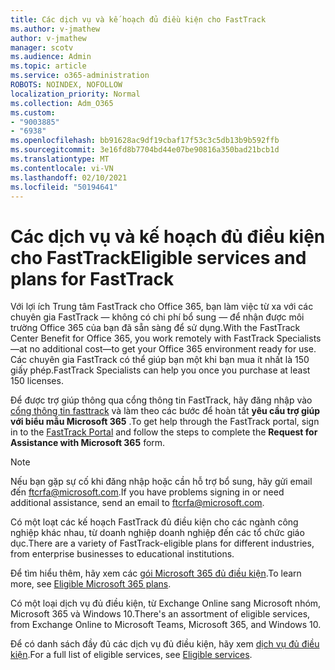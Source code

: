 ```yaml
---
title: Các dịch vụ và kế hoạch đủ điều kiện cho FastTrack
ms.author: v-jmathew
author: v-jmathew
manager: scotv
ms.audience: Admin
ms.topic: article
ms.service: o365-administration
ROBOTS: NOINDEX, NOFOLLOW
localization_priority: Normal
ms.collection: Adm_O365
ms.custom:
- "9003885"
- "6938"
ms.openlocfilehash: bb91628ac9df19cbaf17f53c3c5db13b9b592ffb
ms.sourcegitcommit: 3e16fd8b7704bd44e07be90816a350bad21bcb1d
ms.translationtype: MT
ms.contentlocale: vi-VN
ms.lasthandoff: 02/10/2021
ms.locfileid: "50194641"
---
```

# <a name="eligible-services-and-plans-for-fasttrack"></a><span data-ttu-id="64711-102">Các dịch vụ và kế hoạch đủ điều kiện cho FastTrack</span><span class="sxs-lookup"><span data-stu-id="64711-102">Eligible services and plans for FastTrack</span></span>

<span data-ttu-id="64711-103">Với lợi ích Trung tâm FastTrack cho Office 365, bạn làm việc từ xa với các chuyên gia FastTrack — không có chi phí bổ sung — để nhận được môi trường Office 365 của bạn đã sẵn sàng để sử dụng.</span><span class="sxs-lookup"><span data-stu-id="64711-103">With the FastTrack Center Benefit for Office 365, you work remotely with FastTrack Specialists—at no additional cost—to get your Office 365 environment ready for use.</span></span> <span data-ttu-id="64711-104">Các chuyên gia FastTrack có thể giúp bạn một khi bạn mua ít nhất là 150 giấy phép.</span><span class="sxs-lookup"><span data-stu-id="64711-104">FastTrack Specialists can help you once you purchase at least 150 licenses.</span></span>

<span data-ttu-id="64711-105">Để được trợ giúp thông qua cổng thông tin FastTrack, hãy đăng nhập vào [cổng thông tin fasttrack](https://go.microsoft.com/fwlink/?linkid=2125443) và làm theo các bước để hoàn tất **yêu cầu trợ giúp với biểu mẫu Microsoft 365** .</span><span class="sxs-lookup"><span data-stu-id="64711-105">To get help through the FastTrack portal, sign in to the [FastTrack Portal](https://go.microsoft.com/fwlink/?linkid=2125443) and follow the steps to complete the **Request for Assistance with Microsoft 365** form.</span></span>

> [!NOTE]
> <span data-ttu-id="64711-106">Nếu bạn gặp sự cố khi đăng nhập hoặc cần hỗ trợ bổ sung, hãy gửi email đến [ftcrfa@microsoft.com](mailto:ftcrfa@microsoft.com).</span><span class="sxs-lookup"><span data-stu-id="64711-106">If you have problems signing in or need additional assistance, send an email to [ftcrfa@microsoft.com](mailto:ftcrfa@microsoft.com).</span></span>

<span data-ttu-id="64711-107">Có một loạt các kế hoạch FastTrack đủ điều kiện cho các ngành công nghiệp khác nhau, từ doanh nghiệp doanh nghiệp đến các tổ chức giáo dục.</span><span class="sxs-lookup"><span data-stu-id="64711-107">There are a variety of FastTrack-eligible plans for different industries, from enterprise businesses to educational institutions.</span></span>

<span data-ttu-id="64711-108">Để tìm hiểu thêm, hãy xem các [gói Microsoft 365 đủ điều kiện](https://go.microsoft.com/fwlink/?linkid=2125459).</span><span class="sxs-lookup"><span data-stu-id="64711-108">To learn more, see [Eligible Microsoft 365 plans](https://go.microsoft.com/fwlink/?linkid=2125459).</span></span>

<span data-ttu-id="64711-109">Có một loại dịch vụ đủ điều kiện, từ Exchange Online sang Microsoft nhóm, Microsoft 365 và Windows 10.</span><span class="sxs-lookup"><span data-stu-id="64711-109">There's an assortment of eligible services, from Exchange Online to Microsoft Teams, Microsoft 365, and Windows 10.</span></span>

<span data-ttu-id="64711-110">Để có danh sách đầy đủ các dịch vụ đủ điều kiện, hãy xem [dịch vụ đủ điều kiện](https://go.microsoft.com/fwlink/?linkid=2125636).</span><span class="sxs-lookup"><span data-stu-id="64711-110">For a full list of eligible services, see [Eligible services](https://go.microsoft.com/fwlink/?linkid=2125636).</span></span>
